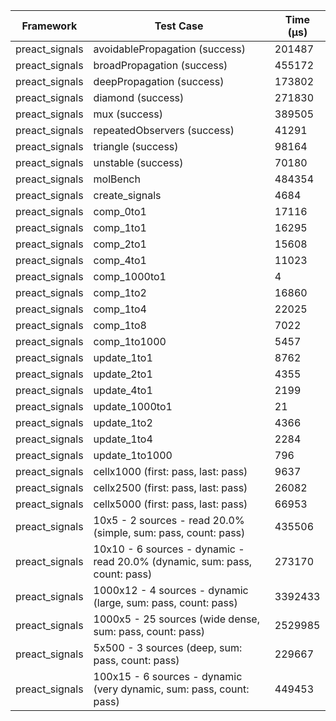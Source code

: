 | Framework | Test Case | Time (μs) |
| --- | --- | --- |
| preact_signals | avoidablePropagation (success) | 201487 |
| preact_signals | broadPropagation (success) | 455172 |
| preact_signals | deepPropagation (success) | 173802 |
| preact_signals | diamond (success) | 271830 |
| preact_signals | mux (success) | 389505 |
| preact_signals | repeatedObservers (success) | 41291 |
| preact_signals | triangle (success) | 98164 |
| preact_signals | unstable (success) | 70180 |
| preact_signals | molBench | 484354 |
| preact_signals | create_signals | 4684 |
| preact_signals | comp_0to1 | 17116 |
| preact_signals | comp_1to1 | 16295 |
| preact_signals | comp_2to1 | 15608 |
| preact_signals | comp_4to1 | 11023 |
| preact_signals | comp_1000to1 | 4 |
| preact_signals | comp_1to2 | 16860 |
| preact_signals | comp_1to4 | 22025 |
| preact_signals | comp_1to8 | 7022 |
| preact_signals | comp_1to1000 | 5457 |
| preact_signals | update_1to1 | 8762 |
| preact_signals | update_2to1 | 4355 |
| preact_signals | update_4to1 | 2199 |
| preact_signals | update_1000to1 | 21 |
| preact_signals | update_1to2 | 4366 |
| preact_signals | update_1to4 | 2284 |
| preact_signals | update_1to1000 | 796 |
| preact_signals | cellx1000 (first: pass, last: pass) | 9637 |
| preact_signals | cellx2500 (first: pass, last: pass) | 26082 |
| preact_signals | cellx5000 (first: pass, last: pass) | 66953 |
| preact_signals | 10x5 - 2 sources - read 20.0% (simple, sum: pass, count: pass) | 435506 |
| preact_signals | 10x10 - 6 sources - dynamic - read 20.0% (dynamic, sum: pass, count: pass) | 273170 |
| preact_signals | 1000x12 - 4 sources - dynamic (large, sum: pass, count: pass) | 3392433 |
| preact_signals | 1000x5 - 25 sources (wide dense, sum: pass, count: pass) | 2529985 |
| preact_signals | 5x500 - 3 sources (deep, sum: pass, count: pass) | 229667 |
| preact_signals | 100x15 - 6 sources - dynamic (very dynamic, sum: pass, count: pass) | 449453 |
